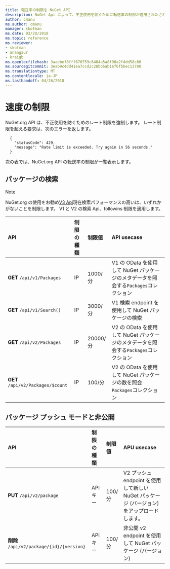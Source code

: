 ```yaml
---
title: 転送率の制限を NuGet API
description: NuGet Api によって、不正使用を防ぐために転送率の制限が適用されたされます。
author: cmanu
ms.author: cmanu
manager: skofman
ms.date: 03/20/2018
ms.topic: reference
ms.reviewer:
- skofman
- anangaur
- kraigb
ms.openlocfilehash: 3aaebef8fff670759c6484a5a8f90a2f4dd58c66
ms.sourcegitcommit: 3eab9c4dd41ea7ccd2c28bb5ab16f6fbbec13708
ms.translationtype: MT
ms.contentlocale: ja-JP
ms.lasthandoff: 04/26/2018
---
```

# <a name="rate-limits"></a>速度の制限

NuGet.org API は、不正使用を防ぐためのレート制限を強制します。 レート制限を超える要求は、次のエラーを返します。 

  ~~~
    {
      "statusCode": 429,
      "message": "Rate limit is exceeded. Try again in 56 seconds."
    }
  ~~~

次の表では、NuGet.org API の転送率の制限が一覧表示します。

## <a name="package-search"></a>パッケージの検索

> [!Note]
> NuGet.org の使用をお勧め[V3 Api](https://docs.microsoft.com/nuget/api/search-query-service-resource)現在検索パフォーマンスの高いは、いずれかがないことを制限します。 V1 と V2 の検索 Api、followins 制限を適用します。


| API | 制限の種類 | 制限値 | API usecase |
|:---|:---|:---|:---|
**GET** `/api/v1/Packages` | IP | 1000/分 | V1 の OData を使用して NuGet パッケージのメタデータを照会する`Packages`コレクション |
**GET** `/api/v1/Search()` | IP | 3000/分 | V1 検索 endpoint を使用して NuGet パッケージの検索 | 
**GET** `/api/v2/Packages` | IP | 20000/分 | V2 の OData を使用して NuGet パッケージのメタデータを照会する`Packages`コレクション | 
**GET** `/api/v2/Packages/$count` | IP | 100/分 | V2 の OData を使用して NuGet パッケージの数を照会`Packages`コレクション | 

## <a name="package-push-and-unlist"></a>パッケージ プッシュ モードと非公開

| API | 制限の種類 | 制限値 | APU usecase | 
|:---|:---|:---|:--- |
**PUT** `/api/v2/package` | API キー | 100/分 | V2 プッシュ endpoint を使用して新しい NuGet パッケージ (バージョン) をアップロードします。 
**削除** `/api/v2/package/{id}/{version}` | API キー | 100/分 | 非公開 v2 endpoint を使用して NuGet パッケージ (バージョン) 

